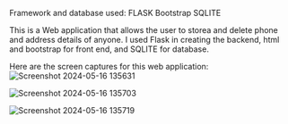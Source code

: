 Framework and database used:
  FLASK
  Bootstrap
  SQLITE

This is a Web application that allows the user to storea and delete phone and address details of anyone.
I used Flask in creating the backend, html and bootstrap for front end, and SQLITE for database.

Here are the screen captures for this web application:
![Screenshot 2024-05-16 135631](https://github.com/jsuaverd/addressbook/assets/144153875/b918a5cb-d3e4-4ecb-a7f4-fefc185749a8)

![Screenshot 2024-05-16 135703](https://github.com/jsuaverd/addressbook/assets/144153875/1a9aaafb-4627-4b6b-becb-84bf888d9756)

![Screenshot 2024-05-16 135719](https://github.com/jsuaverd/addressbook/assets/144153875/8cd9f962-a097-4046-9671-878d2c5278e3)
